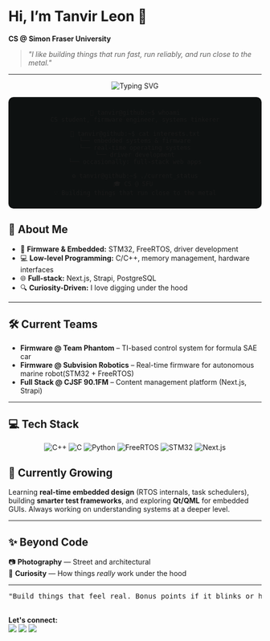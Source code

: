 
# Hi, I’m Tanvir Leon 👋

**CS @ Simon Fraser University**  
> *"I like building things that run fast, run reliably, and run close to the metal."*
---

<div align="center">

![Typing SVG](https://readme-typing-svg.demolab.com?font=Fira+Code&size=22&pause=1000&color=00FFB7&center=true&vCenter=true&width=550&lines=Booting+terminal+session...;Welcome+back%2C+Tanvir.;Firmware+Engineer+in+training;Always+curious...)

<div style="background:#0e1111;padding:10px;border-radius:10px;">

```
👤 tanvir@github:~$ whoami
CS student, firmware engineer, systems tinkerer

📂 tanvir@github:~$ cat interests.txt
└── embedded systems & firmware
└── real-time operating systems
└── driver development
└── occasionally: full-stack web apps

⚙️ tanvir@github:~$ ./current_status
🎓 CS @ SFU 
💡 Building things that run close to the metal
```

</div>
</div>

## 🚀 About Me

- 🔧 **Firmware & Embedded:** STM32, FreeRTOS, driver development
- 💻 **Low-level Programming:** C/C++, memory management, hardware interfaces
- 🌐 **Full-stack:** Next.js, Strapi, PostgreSQL
- 🔍 **Curiosity-Driven:** I love digging under the hood

---

## 🛠️ Current Teams

- **Firmware @ Team Phantom** – TI-based control system for formula SAE car
- **Firmware @ Subvision Robotics** – Real-time firmware for autonomous marine robot(STM32 + FreeRTOS)  
- **Full Stack @ CJSF 90.1FM** – Content management platform (Next.js, Strapi)

---

## 💻 Tech Stack

<p align="center">
  <img src="https://img.shields.io/badge/C++-00599C?style=flat&logo=cplusplus&logoColor=white" alt="C++" />
  <img src="https://img.shields.io/badge/C-A8B9CC?style=flat&logo=c&logoColor=black" alt="C" />
  <img src="https://img.shields.io/badge/Python-3776AB?style=flat&logo=python&logoColor=white" alt="Python" />
  <img src="https://img.shields.io/badge/FreeRTOS-28B463?style=flat&logo=freertos&logoColor=white" alt="FreeRTOS" />
  <img src="https://img.shields.io/badge/STM32-03234B?style=flat&logo=stmicroelectronics&logoColor=white" alt="STM32" />
  <img src="https://img.shields.io/badge/Next.js-000000?style=flat&logo=nextdotjs&logoColor=white" alt="Next.js" />
</p>


## 🌱 Currently Growing

Learning **real-time embedded design** (RTOS internals, task schedulers), building **smarter test frameworks**, and exploring **Qt/QML** for embedded GUIs. Always working on understanding systems at a deeper level.

---

## ✨ Beyond Code

📷 **Photography** — Street and architectural  
🧠 **Curiosity** — How things *really* work under the hood

---

<p align="center">
  <pre>"Build things that feel real. Bonus points if it blinks or has a memory leak."</pre>
  <br/>
  <b>Let's connect:</b><br/>
  <a href="https://github.com/tanvirleon"><img src="https://img.shields.io/badge/GitHub-181717?style=flat&logo=github&logoColor=white"/></a>
  <a href="https://www.linkedin.com/in/tanvirleon/"><img src="https://img.shields.io/badge/LinkedIn-0077B5?style=flat&logo=linkedin&logoColor=white"/></a>
  <a href="mailto:your.email@example.com"><img src="https://img.shields.io/badge/Email-D14836?style=flat&logo=gmail&logoColor=white"/></a>
</p>
